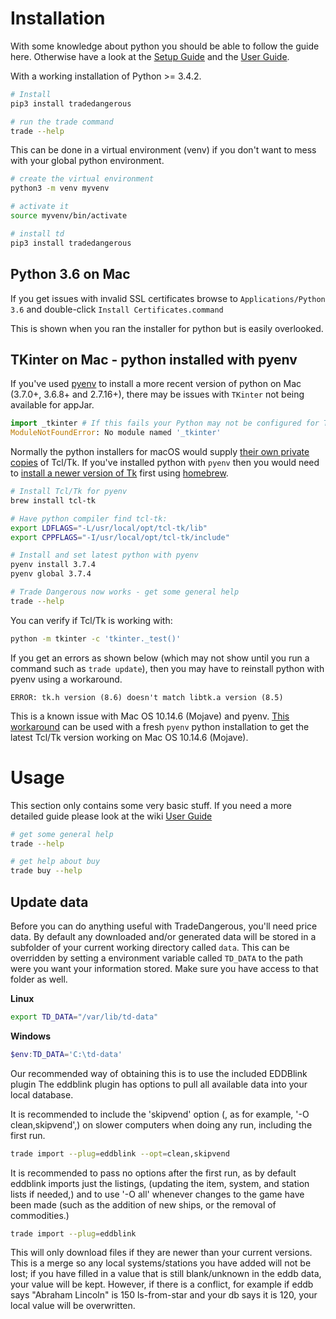 Installation
============

With some knowledge about python you should be able to follow the guide here.
Otherwise have a look at the
[Setup Guide](https://github.com/eyeonus/Trade-Dangerous/wiki/Setup-Guide "Setup Guide") 
and the [User Guide](https://github.com/eyeonus/Trade-Dangerous/wiki/User-Guide "User Guide").

With a working installation of Python >= 3.4.2. 
```bash
# Install
pip3 install tradedangerous

# run the trade command
trade --help
```

This can be done in a virtual environment (venv) if you don't want to mess
with your global python environment.

```bash
# create the virtual environment
python3 -m venv myvenv

# activate it
source myvenv/bin/activate

# install td
pip3 install tradedangerous
```

## Python 3.6 on Mac
If you get issues with invalid SSL certificates browse
to `Applications/Python 3.6` and double-click `Install Certificates.command`

This is shown when you ran the installer for python but is easily overlooked.

## TKinter on Mac - python installed with pyenv
If you've used [pyenv](https://github.com/pyenv/pyenv) to install a more recent version of python on Mac (3.7.0+, 3.6.8+ and 2.7.16+), there may be
issues with `TKinter` not being available for appJar.

```python
import _tkinter # If this fails your Python may not be configured for Tk
ModuleNotFoundError: No module named '_tkinter'
```

Normally the python installers for macOS would supply
[their own private copies](https://www.python.org/download/mac/tcltk/#built-in-8-6-8) of Tcl/Tk. If you've installed
python with `pyenv` then you would need to [install a newer version of Tk](https://github.com/pyenv/pyenv/issues/94#issuecomment-437180736) first using [homebrew](https://brew.sh).

```bash
# Install Tcl/Tk for pyenv
brew install tcl-tk

# Have python compiler find tcl-tk:
export LDFLAGS="-L/usr/local/opt/tcl-tk/lib"
export CPPFLAGS="-I/usr/local/opt/tcl-tk/include"

# Install and set latest python with pyenv
pyenv install 3.7.4
pyenv global 3.7.4

# Trade Dangerous now works - get some general help
trade --help
```
You can verify if Tcl/Tk is working with:

```bash
python -m tkinter -c 'tkinter._test()'
```

If you get an errors as shown below (which may not show until you run a command such as `trade update`), then you may have to reinstall python with pyenv using a workaround.

```
ERROR: tk.h version (8.6) doesn't match libtk.a version (8.5)
```

This is a known issue with Mac OS 10.14.6 (Mojave) and pyenv. [This workaround](https://github.com/pyenv/pyenv/issues/1375#issuecomment-524280004) can be used with a fresh `pyenv` python installation to get the latest Tcl/Tk version working on Mac OS 10.14.6 (Mojave).

# Usage
This section only contains some very basic stuff.
If you need a more detailed guide please look at 
the wiki [User Guide](https://github.com/eyeonus/Trade-Dangerous/wiki/User-Guide "User Guide")

```bash
# get some general help
trade --help

# get help about buy
trade buy --help
```

## Update data
Before you can do anything useful with TradeDangerous, you'll need price data. 
By default any downloaded and/or generated data will be stored in a subfolder
of your current working directory called `data`. 
This can be overridden by setting a environment variable called `TD_DATA` to
the path were you want your information stored.
Make sure you have access to that folder as well.

__Linux__
```bash
export TD_DATA="/var/lib/td-data"
```

__Windows__
```powershell
$env:TD_DATA='C:\td-data'
```

Our recommended way of obtaining this is to use the included EDDBlink plugin
The eddblink plugin has options to pull all available data into your local database.

It is recommended to include the 'skipvend' option (, as for example, '-O clean,skipvend',) on slower computers when doing any run, including the first run.

```bash
trade import --plug=eddblink --opt=clean,skipvend
```

It is recommended to pass no options after the first run, as by default eddblink imports just the listings, (updating the item, system, and station lists if needed,) and to use '-O all' whenever changes to the game have been made (such as the addition of new ships, or the removal of commodities.)

```bash
trade import --plug=eddblink 
```
This will only download files if they are newer than your current versions. This is a merge so any local systems/stations you have added will not be lost; if you have filled in a value that is still blank/unknown in the eddb data, your value will be kept. However, if there is a conflict, for example if eddb says "Abraham Lincoln" is 150 ls-from-star and your db says it is 120, your local value will be overwritten.
